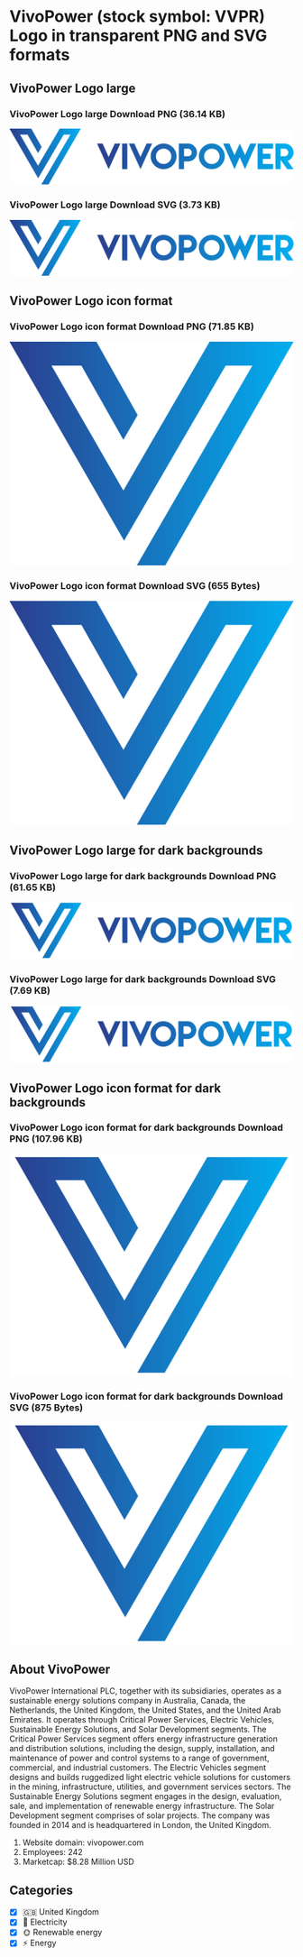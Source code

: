 # VivoPower (stock symbol: VVPR) Logo in transparent PNG and SVG formats

## VivoPower Logo large

### VivoPower Logo large Download PNG (36.14 KB)

![VivoPower Logo large Download PNG (36.14 KB)](/img/orig/VVPR_BIG-20319278.png)

### VivoPower Logo large Download SVG (3.73 KB)

![VivoPower Logo large Download SVG (3.73 KB)](/img/orig/VVPR_BIG-0bee4f18.svg)

## VivoPower Logo icon format

### VivoPower Logo icon format Download PNG (71.85 KB)

![VivoPower Logo icon format Download PNG (71.85 KB)](/img/orig/VVPR-8b2b8f2c.png)

### VivoPower Logo icon format Download SVG (655 Bytes)

![VivoPower Logo icon format Download SVG (655 Bytes)](/img/orig/VVPR-a3ae9085.svg)

## VivoPower Logo large for dark backgrounds

### VivoPower Logo large for dark backgrounds Download PNG (61.65 KB)

![VivoPower Logo large for dark backgrounds Download PNG (61.65 KB)](/img/orig/VVPR_BIG.D-6a9af575.png)

### VivoPower Logo large for dark backgrounds Download SVG (7.69 KB)

![VivoPower Logo large for dark backgrounds Download SVG (7.69 KB)](/img/orig/VVPR_BIG.D-6844c510.svg)

## VivoPower Logo icon format for dark backgrounds

### VivoPower Logo icon format for dark backgrounds Download PNG (107.96 KB)

![VivoPower Logo icon format for dark backgrounds Download PNG (107.96 KB)](/img/orig/VVPR.D-0889a767.png)

### VivoPower Logo icon format for dark backgrounds Download SVG (875 Bytes)

![VivoPower Logo icon format for dark backgrounds Download SVG (875 Bytes)](/img/orig/VVPR.D-2bd19afa.svg)

## About VivoPower

VivoPower International PLC, together with its subsidiaries, operates as a sustainable energy solutions company in Australia, Canada, the Netherlands, the United Kingdom, the United States, and the United Arab Emirates. It operates through Critical Power Services, Electric Vehicles, Sustainable Energy Solutions, and Solar Development segments. The Critical Power Services segment offers energy infrastructure generation and distribution solutions, including the design, supply, installation, and maintenance of power and control systems to a range of government, commercial, and industrial customers. The Electric Vehicles segment designs and builds ruggedized light electric vehicle solutions for customers in the mining, infrastructure, utilities, and government services sectors. The Sustainable Energy Solutions segment engages in the design, evaluation, sale, and implementation of renewable energy infrastructure. The Solar Development segment comprises of solar projects. The company was founded in 2014 and is headquartered in London, the United Kingdom.

1. Website domain: vivopower.com
2. Employees: 242
3. Marketcap: $8.28 Million USD


## Categories
- [x] 🇬🇧 United Kingdom
- [x] 🔋 Electricity
- [x] 🌞 Renewable energy
- [x] ⚡ Energy
